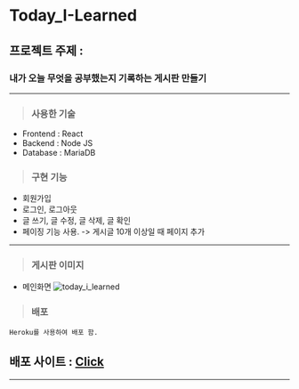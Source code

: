 # **Today_I-Learned**

## 프로젝트 주제 :

### 내가 오늘 무엇을 공부했는지 기록하는 게시판 만들기

---

> ### 사용한 기술

- Frontend : React
- Backend : Node JS
- Database : MariaDB

> ### 구현 기능

- 회원가입
- 로그인, 로그아웃
- 글 쓰기, 글 수정, 글 삭제, 글 확인
- 페이징 기능 사용. -> 게시글 10개 이상일 때 페이지 추가

---

> ### 게시판 이미지

- 메인화면
![today_i_learned](https://user-images.githubusercontent.com/67590061/131098362-1c50f582-fb64-4603-a289-7ff61a9c5767.png)

> ### 배포
    Heroku를 사용하여 배포 함.
## 배포 사이트 : [Click](https://www.naver.com/) 
---
